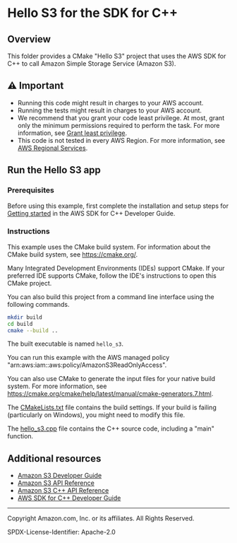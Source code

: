 # Hello S3 for the SDK for C++

## Overview

This folder provides a CMake "Hello S3" project that uses the AWS SDK for C++ to call Amazon Simple Storage Service (Amazon S3).

## ⚠ Important

* Running this code might result in charges to your AWS account.
* Running the tests might result in charges to your AWS account.
* We recommend that you grant your code least privilege. At most, grant only the minimum permissions required to perform the task. For more information, see [Grant least privilege](https://docs.aws.amazon.com/IAM/latest/UserGuide/best-practices.html#grant-least-privilege).
* This code is not tested in every AWS Region. For more information, see [AWS Regional Services](https://aws.amazon.com/about-aws/global-infrastructure/regional-product-services).

## Run the Hello S3 app

### Prerequisites

Before using this example, first complete the installation and setup steps
for [Getting started](https://docs.aws.amazon.com/sdk-for-cpp/v1/developer-guide/getting-started.html) in the AWS SDK for
C++ Developer Guide.

### Instructions

This example uses the CMake build system. For information about the CMake build system, see https://cmake.org/.

Many Integrated Development Environments (IDEs) support CMake. If your preferred IDE supports CMake, follow the IDE's instructions to open this CMake project.

You can also build this project from a command line interface using the following commands.

```sh
mkdir build 
cd build
cmake --build ..
```

The built executable is named `hello_s3`.

You can run this example with the AWS managed policy "arn:aws:iam::aws:policy/AmazonS3ReadOnlyAccess".

You can also use CMake to generate the input files for your native build system.
For more information, see https://cmake.org/cmake/help/latest/manual/cmake-generators.7.html.

The [CMakeLists.txt](CMakeLists.txt) file contains the build settings. If your build is failing (particularly on Windows), you might need to modify this file.

The [hello_s3.cpp](hello_s3.cpp) file contains the C++ source code, including a "main" function.


## Additional resources

* [Amazon S3 Developer Guide](https://docs.aws.amazon.com/AmazonS3/latest/userguide//Welcome.html)
* [Amazon S3 API Reference](https://docs.aws.amazon.com/AmazonS3/latest/API/Welcome.html)
* [Amazon S3 C++ API Reference](https://sdk.amazonaws.com/cpp/api/LATEST/aws-cpp-sdk-s3/html/annotated.html)
* [AWS SDK for C++ Developer Guide](https://docs.aws.amazon.com/sdk-for-cpp/v1/developer-guide/welcome.html)

---

Copyright Amazon.com, Inc. or its affiliates. All Rights Reserved.

SPDX-License-Identifier: Apache-2.0